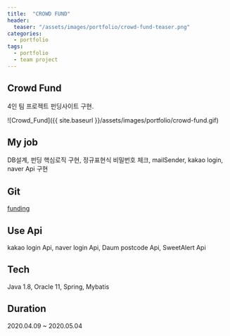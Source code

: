 ```yaml
---
title:  "CROWD FUND"
header:
  teaser: "/assets/images/portfolio/crowd-fund-teaser.png"
categories:
  - portfolio
tags:
  - portfolio
  - team project
---
```


## Crowd Fund
4인 팀 프로젝트 펀딩사이트 구현.

![Crowd_Fund]({{ site.baseurl }}/assets/images/portfolio/crowd-fund.gif)       

## My job    
DB설계, 펀딩 핵심로직 구현, 정규표현식 비밀번호 체크, mailSender, kakao login, naver Api 구현   

## Git 
<a href="https://github.com/TeamProjectFunding/funding">funding</a>   

## Use Api
kakao login Api, naver login Api, Daum postcode Api, SweetAlert Api   

## Tech
Java 1.8, Oracle 11, Spring, Mybatis   

## Duration
2020.04.09 ~ 2020.05.04
